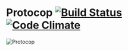 Protocop [![Build Status](https://secure.travis-ci.org/durran/protocop.png?branch=master&.png)](http://travis-ci.org/durran/protocop) [![Code Climate](https://codeclimate.com/badge.png)](https://codeclimate.com/github/durran/protocop)
========

![Protocop](http://4.bp.blogspot.com/_WkKZJVG5wTk/TQcB2hEMrSI/AAAAAAAC0iY/wJTKOB4vyj0/s1600/MovieQuiz_1183-0695986.jpg)
